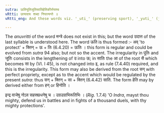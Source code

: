 ```yaml
---
sutra: ऊतियूतिजूतिसातिहेतिकीर्त्तयश्च
vRtti: उत्यादयः शब्दा निपात्यन्ते ॥
vRtti_eng: And these words viz. '_uti_' (preserving sport), '_yuti_' (joining), '_juti_' (velocity), '_sati_', (destruction), '_heti_' (a weapon) and '_kirti_' (fame) are anomalous forms, acutely accented.

---
```

The _anuvritti_ of the word मन्त्रे does not exist in this; but the word उदात्त of the last syllable is understood here. The word ऊति is thus formed :- अव् 'to protect' + क्तिन् = ऊ + तिः (6.4.20) = ऊतिः । this form is regular and could be evolved from _sutra_ 94 also; but not so the accent. The irregularity in पूतिः and जूतिः consists in the lengthening of उ into ऊ; in सातिः the आ of the root सै which becomes सा by (VI. I 45), is not changed into इ, as rule (7.4.40) required, and this is the irregularity. This form may also be derived from the root सन् with perfect propriety, except as to the accent which would be regulated by the present _sutra_: thus सन् + क्तिन् = सा + क्तिन् (6.4.42) साति. The form हेति may by derived either from हन् or हिनोति ।

इन्द्र वाजेषु नोऽव सहस्रप्रधनेषु च । उग्रउग्राभिरूतिभिः । (_Rig_. 1.7.4) 'O _Indra_, mayst thou mighty, defend us in battles and in fights of a thousand duels, with thy mighty protections'.